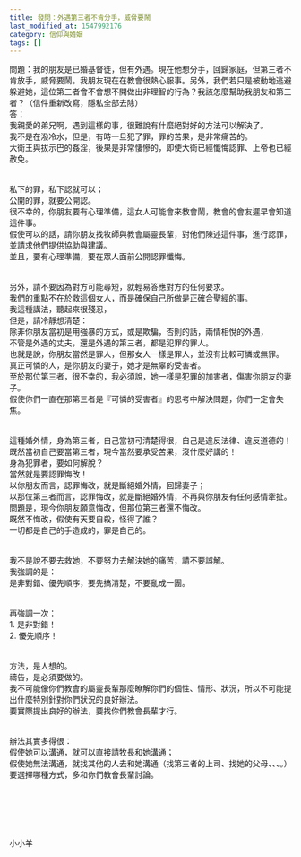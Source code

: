 ```yaml
---
title: 發問：外遇第三者不肯分手，威脅要鬧
last_modified_at: 1547992176
category: 信仰與婚姻
tags: []
---
```


<p>問題：我的朋友是已婚基督徒，但有外遇。現在他想分手，回歸家庭，但第三者不肯放手，威脅要鬧。我朋友現在在教會很熱心服事。另外，我們若只是被動地逃避躲避她，這位第三者會不會想不開做出非理智的行為？我該怎麼幫助我朋友和第三者？（信件重新改寫，隱私全部去除）<!--more--><br/>答：<br/>我親愛的弟兄啊，遇到這樣的事，很難說有什麼絕對好的方法可以解決了。<br/>我不是在潑冷水，但是，有時一旦犯了罪，罪的苦果，是非常痛苦的。<br/>大衛王與拔示巴的姦淫，後果是非常悽慘的，即使大衛已經懺悔認罪、上帝也已經赦免。<br/><br/> <br/>私下的罪，私下認就可以；<br/>公開的罪，就要公開認。<br/>很不幸的，你朋友要有心理準備，這女人可能會來教會鬧，教會的會友遲早會知道這件事。<br/>假使可以的話，請你朋友找牧師與教會屬靈長輩，對他們陳述這件事，進行認罪，<br/>並請求他們提供協助與建議。<br/>並且，要有心理準備，要在眾人面前公開認罪懺悔。<br/><br/> <br/>另外，請不要因為對方可能尋短，就輕易答應對方的任何要求。<br/>我們的重點不在於救這個女人，而是確保自己所做是正確合聖經的事。<br/>我這種講法，聽起來很殘忍，<br/>但是，請冷靜想清楚：<br/>除非你朋友當初是用強暴的方式，或是欺騙，否則的話，兩情相悅的外遇，<br/>不管是外遇的丈夫，還是外遇的第三者，都是犯罪的罪人。<br/>也就是說，你朋友當然是罪人，但那女人一樣是罪人，並沒有比較可憐或無罪。<br/>真正可憐的人，是你朋友的妻子，她才是無辜的受害者。<br/>至於那位第三者，很不幸的，我必須說，她一樣是犯罪的加害者，傷害你朋友的妻子。<br/>假使你們一直在那第三者是『可憐的受害者』的思考中解決問題，你們一定會失焦。<br/><br/> <br/>這種婚外情，身為第三者，自己當初可清楚得很，自己是違反法律、違反道德的！<br/>既然當初自己要當第三者，現今當然要承受苦果，沒什麼好講的！<br/>身為犯罪者，要如何解脫？<br/>當然就是要認罪悔改！<br/>以你朋友而言，認罪悔改，就是斷絕婚外情，回歸妻子；<br/>以那位第三者而言，認罪悔改，就是斷絕婚外情，不再與你朋友有任何感情牽扯。<br/>問題是，現今你朋友願意悔改，但那位第三者還不悔改。<br/>既然不悔改，假使有天要自殺，怪得了誰？<br/>一切都是自己的手造成的，罪是自己的。<br/><br/> <br/>我不是說不要去救她，不要努力去解決她的痛苦，請不要誤解。<br/>我強調的是：<br/>是非對錯、優先順序，要先搞清楚，不要亂成一團。<br/><br/><br/>再強調一次：<br/>1.	是非對錯！<br/>2.	優先順序！<br/> <br/><br/>方法，是人想的。<br/>禱告，是必須要做的。<br/>我不可能像你們教會的屬靈長輩那麼瞭解你們的個性、情形、狀況，所以不可能提出什麼特別針對你們狀況的良好辦法。<br/>要實際提出良好的辦法，要找你們教會長輩才行。<br/><br/> <br/>辦法其實多得很：<br/>假使她可以溝通，就可以直接請牧長和她溝通；<br/>假使她無法溝通，就找其他的人去和她溝通（找第三者的上司、找她的父母、、、。）<br/>要選擇哪種方式，多和你們教會長輩討論。<br/> <br/><br/><br/><br/><br/><br/>小小羊<br/><br/><br/><br/><br/><br/>
</p>
